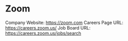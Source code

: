 # Zoom

Company Website: https://zoom.com
Careers Page URL: https://careers.zoom.us/
Job Board URL: https://careers.zoom.us/jobs/search